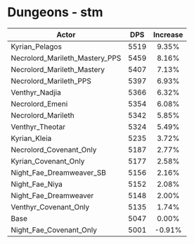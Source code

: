 # Dungeons - stm
| Actor | DPS | Increase |
|---|:---:|:---:|
|Kyrian_Pelagos|5519|9.35%|
|Necrolord_Marileth_Mastery_PPS|5459|8.16%|
|Necrolord_Marileth_Mastery|5407|7.13%|
|Necrolord_Marileth_PPS|5397|6.93%|
|Venthyr_Nadjia|5366|6.32%|
|Necrolord_Emeni|5354|6.08%|
|Necrolord_Marileth|5342|5.85%|
|Venthyr_Theotar|5324|5.49%|
|Kyrian_Kleia|5235|3.72%|
|Necrolord_Covenant_Only|5187|2.77%|
|Kyrian_Covenant_Only|5177|2.58%|
|Night_Fae_Dreamweaver_SB|5156|2.16%|
|Night_Fae_Niya|5152|2.08%|
|Night_Fae_Dreamweaver|5148|2.00%|
|Venthyr_Covenant_Only|5135|1.74%|
|Base|5047|0.00%|
|Night_Fae_Covenant_Only|5001|-0.91%|
